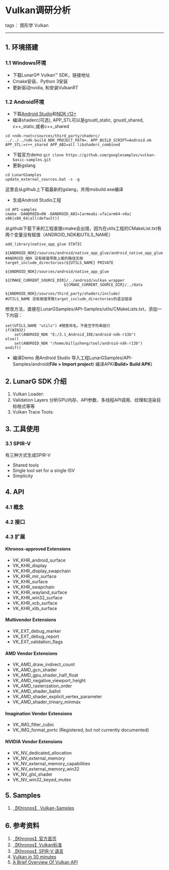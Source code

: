 ﻿# Vulkan调研分析

tags： 图形学 Vulkan

---
## 1. 环境搭建

### 1.1 Windows环境
- 下载LunarG® Vulkan™ SDK，链接地址
- Cmake安装、Python 3安装
- 更新驱动nvidia, 和安装VulkanRT

### 1.2 Android环境
- 下载[Android Studio][1]和[NDK r12+][2]
- 编译shaderc(可选), APP_STL可以是gnustl_static, gnustl_shared, c++_static,或者c++_shared
```
cd <ndk-root>/sources/third_party/shaderc/
../../../ndk-build NDK_PROJECT_PATH=. APP_BUILD_SCRIPT=Android.mk APP_STL:=c++_shared APP_ABI=all libshaderc_combined
```
- 下载官方demo
``` git clone https://github.com/googlesamples/vulkan-basic-samples.git ```
- 更新gslang
``` 
cd LunarGSamples
update_external_sources.bat -s -g
```
这里会从github上下载最新的gslang，并用msbuild.exe编译
- 生成Android Studio工程
```ls 
cd API-samples
cmake -DANDROID=ON -DANDROID_ABI=[armeabi-v7a|arm64-v8a| x86|x86_64|all(default)]
```
从github下载下来的工程直接cmake会出错，因为在utils工程的CMakeList.txt有两个变量没有赋值（ANDROID_NDK和UTILS_NAME）
```
add_library(native_app_glue STATIC
    ${ANDROID_NDK}/sources/android/native_app_glue/android_native_app_glue.c)
#ANDROID_NDK 没有赋值导致上面的路径无效
target_include_directories(${UTILS_NAME} PRIVATE
                          ${ANDROID_NDK}/sources/android/native_app_glue
                          ${CMAKE_CURRENT_SOURCE_DIR}/../android/vulkan_wrapper
                          ${CMAKE_CURRENT_SOURCE_DIR}/../data
                          ${ANDROID_NDK}/sources/third_party/shaderc/include)
#UTILS_NAME 没有赋值导致target_include_directories的语法错误
```
修改方法，直接在LunarGSamples/API-Samples/utils/CMakeLists.txt，添加一下内容：
```
set(UTILS_NAME "utils") #随意命名，不是空字符串就行
if(WIN32)
    set(ANDROID_NDK "E:/3.1_Android_IDE/android-ndk-r13b")
else()
    set(ANDROID_NDK "/home/billyzheng/tool/android-ndk-r13b")
endif()
```

- 编译Demo
用Android Studio 导入工程LunarGSamples/API-Samples/android(**File > Import project**)
编译APK(**Build> Build APK**)

## 2. LunarG SDK 介绍

1. Vulkan Loader:
2. Validation Layers
分析GPU内存、API参数、多线程API调用、纹理和渲染目标格式等等
3. Vulkan Trace Tools:


## 3. 工具使用

### 3.1 SPIR-V
有三种方式生成SPIR-V

- Shared tools
- Single tool set for a single ISV
- Simplicity

## 4. API

### 4.1 概念

### 4.2 接口

### 4.3 扩展
#### Khronos-approved Extensions
- VK_KHR_android_surface
- VK_KHR_display
- VK_KHR_display_swapchain
- VK_KHR_mir_surface
- VK_KHR_surface
- VK_KHR_swapchain
- VK_KHR_wayland_surface
- VK_KHR_win32_surface
- VK_KHR_xcb_surface
- VK_KHR_xlib_surface
#### Multivendor Extensions
- VK_EXT_debug_marker
- VK_EXT_debug_report
- VK_EXT_validation_flags
#### AMD Vendor Extensions
- VK_AMD_draw_indirect_count
- VK_AMD_gcn_shader
- VK_AMD_gpu_shader_half_float
- VK_AMD_negative_viewport_height
- VK_AMD_rasterization_order
- VK_AMD_shader_ballot
- VK_AMD_shader_explicit_vertex_parameter
- VK_AMD_shader_trinary_minmax
#### Imagination Vendor Extensions
- VK_IMG_filter_cubic
- VK_IMG_format_pvrtc (Registered, but not currently documented)
#### NVIDIA Vendor Extensions
- VK_NV_dedicated_allocation
- VK_NV_external_memory
- VK_NV_external_memory_capabilities
- VK_NV_external_memory_win32
- VK_NV_glsl_shader
- VK_NV_win32_keyed_mutex


## 5. Samples
1. [【Khronos】 Vulkan-Samples](https://github.com/KhronosGroup/Vulkan-Samples)


## 6. 参考资料
1. [【Khronos】官方首页](https://www.khronos.org/registry/vulkan/)
2. [【Khronos】Vulkan标准](https://www.khronos.org/registry/vulkan/specs/1.0-extensions/xhtml/vkspec.html)
3. [【Khronos】SPIR-V 语言](https://www.khronos.org/registry/spir-v/)
4. [Vulkan in 30 minutes](http://renderdoc.org/vulkan-in-30-minutes.html)
5. [A Brief Overview Of Vulkan API](https://www.toptal.com/api-developers/a-brief-overview-of-vulkan-api)


[1]: https://developer.android.com/studio/index.html
[2]: https://github.com/android-ndk/ndk/wiki